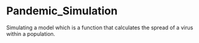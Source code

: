 # Pandemic_Simulation
Simulating a model which is a function that calculates the spread of a virus within a population.
